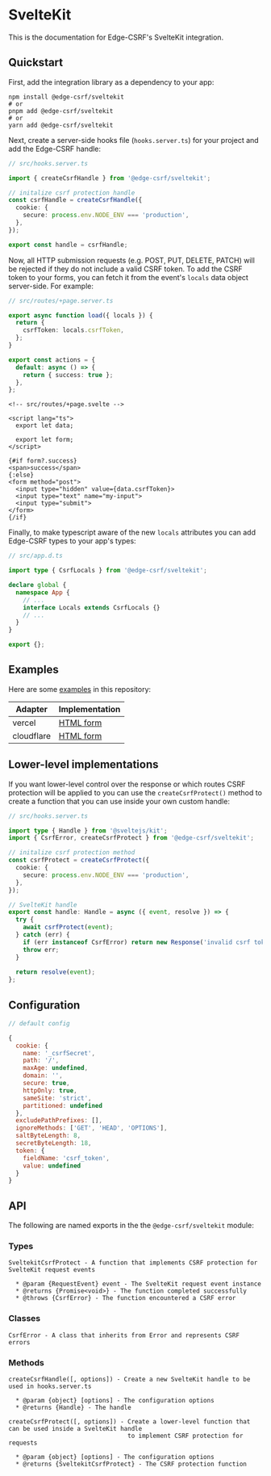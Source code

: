 # SvelteKit

This is the documentation for Edge-CSRF's SvelteKit integration.

## Quickstart

First, add the integration library as a dependency to your app:

```console
npm install @edge-csrf/sveltekit
# or
pnpm add @edge-csrf/sveltekit
# or
yarn add @edge-csrf/sveltekit
```

Next, create a server-side hooks file (`hooks.server.ts`) for your project and add the Edge-CSRF handle:

```typescript
// src/hooks.server.ts

import { createCsrfHandle } from '@edge-csrf/sveltekit';

// initalize csrf protection handle
const csrfHandle = createCsrfHandle({
  cookie: {
    secure: process.env.NODE_ENV === 'production',
  },
});

export const handle = csrfHandle;
```

Now, all HTTP submission requests (e.g. POST, PUT, DELETE, PATCH) will be rejected if they do not include a valid CSRF token. To add the CSRF token to your forms, you can fetch it from the event's `locals` data object server-side. For example:

```typescript
// src/routes/+page.server.ts

export async function load({ locals }) {
  return {
    csrfToken: locals.csrfToken,
  };
}

export const actions = {
  default: async () => {
    return { success: true };
  },
};
```

```svelte
<!-- src/routes/+page.svelte -->

<script lang="ts">
  export let data;

  export let form;
</script>

{#if form?.success}
<span>success</span>
{:else}
<form method="post">
  <input type="hidden" value={data.csrfToken}>
  <input type="text" name="my-input">
  <input type="submit">
</form>
{/if}
```

Finally, to make typescript aware of the new `locals` attributes you can add Edge-CSRF types to your app's types:

```typescript
// src/app.d.ts

import type { CsrfLocals } from '@edge-csrf/sveltekit';

declare global {
  namespace App {
    // ...
    interface Locals extends CsrfLocals {}
    // ...
  }
}

export {};
```

## Examples

Here are some [examples](/examples) in this repository:

| Adapter    | Implementation                             |
| ---------- | ------------------------------------------ |
| vercel     | [HTML form](/examples/sveltekit-vercel)     |
| cloudflare | [HTML form](/examples/sveltekit-cloudflare) |

## Lower-level implementations

If you want lower-level control over the response or which routes CSRF protection will be applied to you can use the `createCsrfProtect()` method to create a function that you can use inside your own custom handle:

```typescript
// src/hooks.server.ts

import type { Handle } from '@sveltejs/kit';
import { CsrfError, createCsrfProtect } from '@edge-csrf/sveltekit';

// initalize csrf protection method
const csrfProtect = createCsrfProtect({
  cookie: {
    secure: process.env.NODE_ENV === 'production',
  },
});

// SvelteKit handle
export const handle: Handle = async ({ event, resolve }) => {
  try {
    await csrfProtect(event);
  } catch (err) {
    if (err instanceof CsrfError) return new Response('invalid csrf token', { status: 403 });
    throw err;
  }
    
  return resolve(event);
};
```

## Configuration

```javascript
// default config

{
  cookie: {
    name: '_csrfSecret',
    path: '/',
    maxAge: undefined,
    domain: '',
    secure: true,
    httpOnly: true,
    sameSite: 'strict',
    partitioned: undefined
  },
  excludePathPrefixes: [],
  ignoreMethods: ['GET', 'HEAD', 'OPTIONS'],
  saltByteLength: 8,
  secretByteLength: 18,
  token: {
    fieldName: 'csrf_token',
    value: undefined
  }
}
```

## API

The following are named exports in the the `@edge-csrf/sveltekit` module:

### Types

```
SveltekitCsrfProtect - A function that implements CSRF protection for SvelteKit request events

  * @param {RequestEvent} event - The SvelteKit request event instance
  * @returns {Promise<void>} - The function completed successfully
  * @throws {CsrfError} - The function encountered a CSRF error
```

### Classes

```
CsrfError - A class that inherits from Error and represents CSRF errors
```

### Methods

```
createCsrfHandle([, options]) - Create a new SvelteKit handle to be used in hooks.server.ts

  * @param {object} [options] - The configuration options
  * @returns {Handle} - The handle

createCsrfProtect([, options]) - Create a lower-level function that can be used inside a SvelteKit handle
                                 to implement CSRF protection for requests

  * @param {object} [options] - The configuration options
  * @returns {SveltekitCsrfProtect} - The CSRF protection function
```
